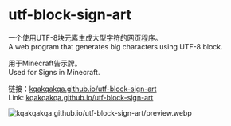 # utf-block-sign-art

一个使用UTF-8块元素生成大型字符的网页程序。
<br/>
A web program that generates big characters using UTF-8 block.

用于Minecraft告示牌。
<br/>
Used for Signs in Minecraft.

链接：[kqakqakqa.github.io/utf-block-sign-art](https://kqakqakqa.github.io/utf-block-sign-art)
<br/>
Link: [kqakqakqa.github.io/utf-block-sign-art](https://kqakqakqa.github.io/utf-block-sign-art)

![kqakqakqa.github.io/utf-block-sign-art/preview.webp](https://kqakqakqa.github.io/utf-block-sign-art/preview.webp)